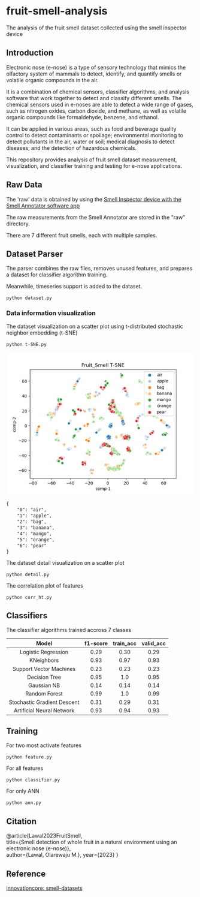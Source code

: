 # fruit-smell-analysis
The analysis of the fruit smell dataset collected using the smell inspector device
## Introduction

Electronic nose (e-nose) is a type of sensory technology that mimics the olfactory system of mammals to detect, identify, and quantify smells or volatile organic compounds in the air.

It is a combination of chemical sensors, classifier algorithms, and analysis software that work together to detect and classify different smells. The chemical sensors used in e-noses are able to detect a wide range of gases, such as nitrogen oxides, carbon dioxide, and methane, as well as volatile organic compounds like formaldehyde, benzene, and ethanol.

It can be applied in various areas, such as food and beverage quality control to detect contaminants or spoilage; environmental monitoring to detect pollutants in the air, water or soil; medical diagnosis to detect diseases; and the detection of hazardous chemicals.

This repository provides analysis of fruit smell dataset measurement, visualization, and classifier training and testing for e-nose applications.

## Raw Data
The 'raw' data is obtained by using the [Smell Inspector device with the Smell Annotator software app](https://smart-nanotubes.com/products/#hardware)

The raw measurements from the Smell Annotator are stored in the "raw" directory.

There are 7 different fruit smells, each with multiple samples.

## Dataset Parser
The parser combines the raw files, removes unused features, and prepares a dataset for classifier algorithm training.

Meanwhile, timeseries support is added to the dataset.
```
python dataset.py 
```

### Data information visualization
The dataset visualization on a scatter plot using t-distributed stochastic neighbor embedding (t-SNE)
```
python t-SNE.py 
```
![Data_Visualization](results/smell_dataset_viz.jpg)

```
{
    "0": "air",
    "1": "apple",
    "2": "bag",
    "3": "banana",
    "4": "mango",
    "5": "orange",
    "6": "pear"   
}
```

The dataset detail visualization on a scatter plot
```
python detail.py 
```

The correlation plot of features
```
python corr_ht.py
```

## Classifiers
The classifier algorithms trained  accross 7 classes

|              Model                         | f1-score | train_acc | valid_acc |
|:---------------------------------------:|:-----------:|:-----------:|:------------:|
|   Logistic Regression                |    0.29    |    0.30    |     0.29     |
|   KNeighbors                           |     0.93    |    0.97    |     0.93     |
|   Support Vector Machines       |     0.23    |    0.23    |     0.23    |
|   Decision Tree                        |     0.95    |    1.0      |     0.95    |
|   Gaussian NB                         |     0.14    |    0.14    |     0.14    |
|   Random Forest                     |     0.99    |     1.0     |     0.99    |
|   Stochastic Gradient Descent  |     0.31    |    0.29    |     0.31    |
|   Artificial Neural Network         |     0.93    |    0.94    |     0.93    |

## Training
For two most activate features
```
python feature.py
```

For all features
```
python classifier.py
```

For only ANN
```
python ann.py
```


## Citation
@article{Lawal2023FruitSmell,  
  title={Smell detection of whole fruit in a natural environment using an electronic nose (e-nose)},  
  author={Lawal, Olarewaju M.}, 
  year={2023}
}

## Reference
[innovationcore: smell-datasets](https://github.com/innovationcore/smell-datasets)

